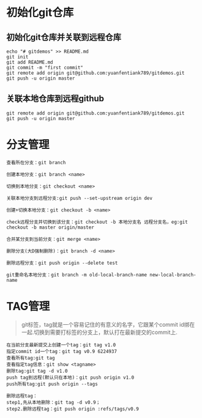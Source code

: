 # 初始化git仓库
## 初始化git仓库并关联到远程仓库
```
echo "# gitdemos" >> README.md
git init
git add README.md
git commit -m "first commit"
git remote add origin git@github.com:yuanfentiank789/gitdemos.git
git push -u origin master
```

## 关联本地仓库到远程github
```
git remote add origin git@github.com:yuanfentiank789/gitdemos.git
git push -u origin master
```

# 分支管理

```
查看所在分支：git branch

创建本地分支：git branch <name>

切换到本地分支：git checkout <name>

关联本地分支到远程分支:git push --set-upstream origin dev

创建+切换本地分支：git checkout -b <name>

check远程分支并切换到该分支：git checkout -b 本地分支名 远程分支名，eg:git checkout -b master origin/master

合并某分支到当前分支：git merge <name>

删除分支(大D强制删除)：git branch -d <name>

删除远程分支：git push origin --delete test

git重命名本地分支：git branch -m old-local-branch-name new-local-branch-name

```

# TAG管理

>git标签，tag就是一个容易记住的有意义的名字，它跟某个commit id绑在一起.切换到需要打标签的分支上，默认打在最新提交的commit上.

```
在当前分支最新提交上创建一个tag：git tag v1.0
指定commit id一个tag：git tag v0.9 6224937
查看所有tag:git tag
查看指定tag信息：git show <tagname>
删除tag:git tag -d v1.0
push tag到远程(默认只在本地)：git push origin v1.0
push所有tag:git push origin --tags

删除远程tag：
step1,先从本地删除：git tag -d v0.9；
step2.删除远程tag：git push origin :refs/tags/v0.9

```
